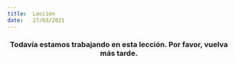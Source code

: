 ```yaml
---
title:  Lección
date:   27/03/2021
---
```


### <center>Todavía estamos trabajando en esta lección. Por favor, vuelva más tarde.</center>